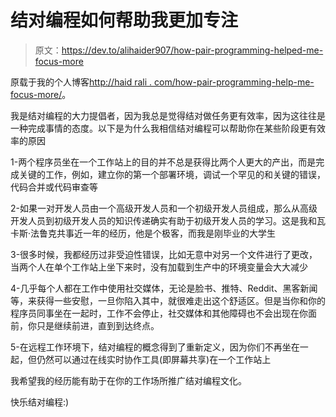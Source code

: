# 结对编程如何帮助我更加专注

> 原文：<https://dev.to/alihaider907/how-pair-programming-helped-me-focus-more>

原载于我的个人博客[http://haid rali . com/how-pair-programming-help-me-focus-more/](http://haidrali.com/how-pair-programming-helped-me-focus-more/)。

我是结对编程的大力提倡者，因为我总是觉得结对做任务更有效率，因为这往往是一种完成事情的态度。以下是为什么我相信结对编程可以帮助你在某些阶段更有效率的原因

1-两个程序员坐在一个工作站上的目的并不总是获得比两个人更大的产出，而是完成关键的工作，例如，建立你的第一个部署环境，调试一个罕见的和关键的错误，代码合并或代码审查等

2-如果一对开发人员由一个高级开发人员和一个初级开发人员组成，那么从高级开发人员到初级开发人员的知识传递确实有助于初级开发人员的学习。这是我和瓦卡斯·法鲁克共事近一年的经历，他是个极客，而我是刚毕业的大学生

3-很多时候，我都经历过非受迫性错误，比如无意中对另一个文件进行了更改，当两个人在单个工作站上坐下来时，没有加载到生产中的环境变量会大大减少

4-几乎每个人都在工作中使用社交媒体，无论是脸书、推特、Reddit、黑客新闻等，来获得一些安慰，一旦你陷入其中，就很难走出这个舒适区。但是当你和你的程序员同事坐在一起时，工作不会停止，社交媒体和其他障碍也不会出现在你面前，你只是继续前进，直到到达终点。

5-在远程工作环境下，结对编程的概念得到了重新定义，因为你们不再坐在一起，但仍然可以通过在线实时协作工具(即屏幕共享)在一个工作站上

我希望我的经历能有助于在你的工作场所推广结对编程文化。

快乐结对编程:)